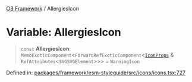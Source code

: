 [O3 Framework](../API.md) / AllergiesIcon

# Variable: AllergiesIcon

> `const` **AllergiesIcon**: `MemoExoticComponent`\<`ForwardRefExoticComponent`\<[`IconProps`](../type-aliases/IconProps.md) & `RefAttributes`\<`SVGSVGElement`\>\>\> = `WarningIcon`

Defined in: [packages/framework/esm-styleguide/src/icons/icons.tsx:727](https://github.com/habeshabro/openmrs-esm-core/blob/main/packages/framework/esm-styleguide/src/icons/icons.tsx#L727)
